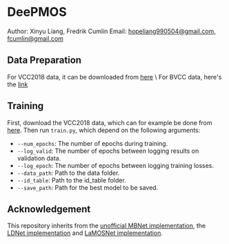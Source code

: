 # DeePMOS

Author: Xinyu Liang, Fredrik Cumlin
Email: hopeliang990504@gmail.com, fcumlin@gmail.com

## Data Preparation
For VCC2018 data, it can be downloaded from [here](https://github.com/unilight/LDNet/tree/main/data) \\
For BVCC data, here's the [link](https://zenodo.org/record/6572573#.Yphw5y8RprQ)

## Training

First, download the VCC2018 data, which can for example be done from [here](https://github.com/unilight/LDNet/tree/main/data). Then run ```train.py```, which depend on the following arguments:
* ```--num_epochs```: The number of epochs during training.
* ```--log_valid```: The number of epochs between logging results on validation data.
* ```--log_epoch```: The number of epochs between logging training losses.
* ```--data_path```: Path to the data folder.
* ```--id_table```: Path to the id_table folder.
* ```--save_path```: Path for the best model to be saved.

## Acknowledgement

This repository inherits from the [unofficial MBNet implementation](https://github.com/sky1456723/Pytorch-MBNet), the [LDNet implementation](https://github.com/unilight/LDNet) and [LaMOSNet implementation](https://github.com/fcumlin/LaMOSNet).

